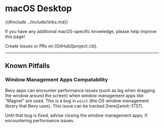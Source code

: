 # macOS Desktop

{{#include ../include/links.md}}

If you have any additional macOS-specific knowledge,
please help improve this page!

Create Issues or PRs on [GitHub][project::cb].

---

## Known Pitfalls

### Window Management Apps Compatability

Bevy apps can encounter performance issues (such as lag when dragging the window
around the screen) when window management apps like "Magnet" are used. This is a
bug in `winit` (the OS window management library that Bevy uses). This issue can
be tracked [here][winit::1737].

Until that bug is fixed, advise closing the window management apps, if
encountering performance issues.
